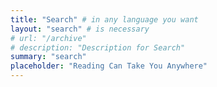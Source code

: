 ```yaml
---
title: "Search" # in any language you want
layout: "search" # is necessary
# url: "/archive"
# description: "Description for Search"
summary: "search"
placeholder: "Reading Can Take You Anywhere"
---
```


